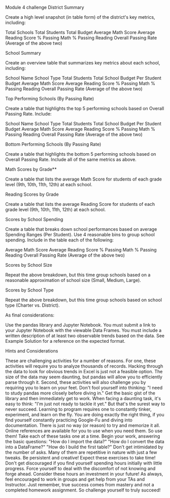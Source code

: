 Module 4 challenge
District Summary


Create a high level snapshot (in table form) of the district's key metrics, including:


Total Schools
Total Students
Total Budget
Average Math Score
Average Reading Score
% Passing Math
% Passing Reading
Overall Passing Rate (Average of the above two)





School Summary


Create an overview table that summarizes key metrics about each school, including:


School Name
School Type
Total Students
Total School Budget
Per Student Budget
Average Math Score
Average Reading Score
% Passing Math
% Passing Reading
Overall Passing Rate (Average of the above two)





Top Performing Schools (By Passing Rate)


Create a table that highlights the top 5 performing schools based on Overall Passing Rate. Include:


School Name
School Type
Total Students
Total School Budget
Per Student Budget
Average Math Score
Average Reading Score
% Passing Math
% Passing Reading
Overall Passing Rate (Average of the above two)





Bottom Performing Schools (By Passing Rate)


Create a table that highlights the bottom 5 performing schools based on Overall Passing Rate. Include all of the same metrics as above.



Math Scores by Grade**


Create a table that lists the average Math Score for students of each grade level (9th, 10th, 11th, 12th) at each school.



Reading Scores by Grade


Create a table that lists the average Reading Score for students of each grade level (9th, 10th, 11th, 12th) at each school.



Scores by School Spending


Create a table that breaks down school performances based on average Spending Ranges (Per Student). Use 4 reasonable bins to group school spending. Include in the table each of the following:


Average Math Score
Average Reading Score
% Passing Math
% Passing Reading
Overall Passing Rate (Average of the above two)





Scores by School Size


Repeat the above breakdown, but this time group schools based on a reasonable approximation of school size (Small, Medium, Large).



Scores by School Type


Repeat the above breakdown, but this time group schools based on school type (Charter vs. District).


As final considerations:


Use the pandas library and Jupyter Notebook.
You must submit a link to your Jupyter Notebook with the viewable Data Frames.
You must include a written description of at least two observable trends based on the data.
See Example Solution for a reference on the expected format.



Hints and Considerations


These are challenging activities for a number of reasons. For one, these activities will require you to analyze thousands of records. Hacking through the data to look for obvious trends in Excel is just not a feasible option. The size of the data may seem daunting, but pandas will allow you to efficiently parse through it.
Second, these activities will also challenge you by requiring you to learn on your feet. Don't fool yourself into thinking: "I need to study pandas more closely before diving in." Get the basic gist of the library and then immediately get to work. When facing a daunting task, it's easy to think: "I'm just not ready to tackle it yet." But that's the surest way to never succeed. Learning to program requires one to constantly tinker, experiment, and learn on the fly. You are doing exactly the right thing, if you find yourself constantly practicing Google-Fu and diving into documentation. There is just no way (or reason) to try and memorize it all. Online references are available for you to use when you need them. So use them!
Take each of these tasks one at a time. Begin your work, answering the basic questions: "How do I import the data?" "How do I convert the data into a DataFrame?" "How do I build the first table?" Don't get intimidated by the number of asks. Many of them are repetitive in nature with just a few tweaks. Be persistent and creative!
Expect these exercises to take time! Don't get discouraged if you find yourself spending  hours initially with little progress. Force yourself to deal with the discomfort of not knowing and forge ahead. Consider these hours an investment in your future!
As always, feel encouraged to work in groups and get help from your TAs and Instructor. Just remember, true success comes from mastery and not a completed homework assignment. So challenge yourself to truly succeed!
